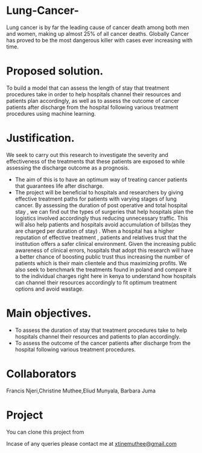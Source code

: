 # Lung-Cancer-
Lung cancer is by far the leading cause of cancer death among both men and women, making up almost 25% of all cancer deaths.
Globally Cancer has proved to be the most dangerous killer with cases ever increasing with time.


# Proposed solution.

To build a model that can assess the length of stay that treatment procedures take in order to help hospitals channel their resources and patients plan accordingly, as well as to assess the outcome of cancer patients after discharge from the hospital following various treatment procedures using machine learning.


# Justification.
We seek to carry out this research to investigate the severity and effectiveness of the treatments that these patients are exposed to while assessing the discharge outcome as a prognosis.
- The aim of this is to have an optimum way of treating cancer patients that guarantees life after discharge.
- The project will be beneficial to hospitals and researchers by giving effective treatment paths for patients with varying    stages of lung cancer. 
By assessing the duration of post operative and total hospital stay , we can find out the types of surgeries that help hospitals plan the logistics involved accordingly thus reducing unnecessary traffic. This will also help patients and hospitals avoid accumulation of bills(as they are charged per duration of stay) .
When a hospital has a higher reputation of effective treatment , patients and relatives trust  that the institution offers a safer clinical environment. Given the increasing public awareness of clinical errors, hospitals that adopt this research will have a better chance of boosting public trust thus increasing the number of patients which is their main clientele and thus maximizing profits.
We also seek to benchmark the treatments found in poland and compare it to the individual charges right here in kenya to understand how hospitals can channel their resources accordingly to fit optimum treatment options and avoid wastage.

# Main objectives.

- To assess the duration of stay that treatment procedures take to help hospitals  channel their resources and patients to     plan accordingly.
- To assess the outcome of the cancer patients after discharge from the hospital following various treatment procedures.

# Collaborators
Francis Njeri,Christine Muthee,Eliud Munyala, Barbara Juma
# Project 
You can clone this project from 

Incase of any queries please contact me at
xtinemuthee@gmail.com 
